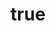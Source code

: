 ---
title:
    en: 'We support'
showInNav: true
navOrder: '3'
sections:
    items:
        -
            template: fullHeightBanner
            text: '# We support'
            backgroundImage: 01915ac5bd0f5f4e0a8831b4703ca51cc229c517
            button:
                target: _self
    schemaBindings:
        - f84c8965eebe4f899d6fe60a8c1d5f3622d4af7f
description:
meta:
    id: 567d4e622341243144e3f58fc8b675a711a9ad17
    parentId: ""
    language: en
permalink:
    en: /we-support/
layout: sectionPage
---